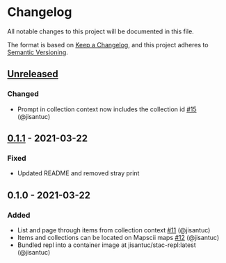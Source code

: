 # Changelog
All notable changes to this project will be documented in this file.

The format is based on [Keep a Changelog](https://keepachangelog.com/en/1.0.0/),
and this project adheres to [Semantic Versioning](https://semver.org/spec/v2.0.0.html).

## [Unreleased]
### Changed
- Prompt in collection context now includes the collection id [#15](https://github.com/jisantuc/stac-repl/pull/15) (@jisantuc)

## [0.1.1] - 2021-03-22
### Fixed
- Updated README and removed stray print

## 0.1.0 - 2021-03-22
### Added
- List and page through items from collection context [#11](https://github.com/jisantuc/stac-repl/pull/11) (@jisantuc)
- Items and collections can be located on Mapscii maps [#12](https://github.com/jisantuc/stac-repl/pull/12) (@jisantuc)
- Bundled repl into a container image at jisantuc/stac-repl:latest (@jisantuc)

[Unreleased]: https://github.com/jisantuc/stac-repl/compare/v0.1.1...HEAD
[0.1.1]: https://github.com/jisantuc/stac-repl/compare/v0.1.0...v0.1.1
